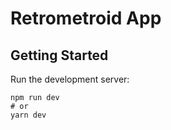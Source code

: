 # Retrometroid App

## Getting Started

Run the development server:

```
npm run dev
# or
yarn dev

```
